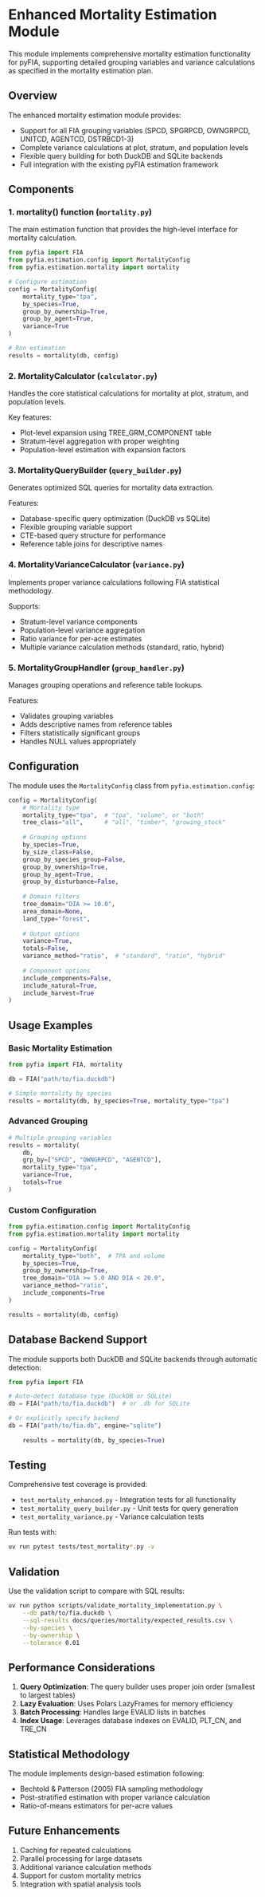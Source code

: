 # Enhanced Mortality Estimation Module

This module implements comprehensive mortality estimation functionality for pyFIA, supporting detailed grouping variables and variance calculations as specified in the mortality estimation plan.

## Overview

The enhanced mortality estimation module provides:
- Support for all FIA grouping variables (SPCD, SPGRPCD, OWNGRPCD, UNITCD, AGENTCD, DSTRBCD1-3)
- Complete variance calculations at plot, stratum, and population levels
- Flexible query building for both DuckDB and SQLite backends
- Full integration with the existing pyFIA estimation framework

## Components

### 1. **mortality()** function (`mortality.py`)
The main estimation function that provides the high-level interface for mortality calculation.

```python
from pyfia import FIA
from pyfia.estimation.config import MortalityConfig
from pyfia.estimation.mortality import mortality

# Configure estimation
config = MortalityConfig(
    mortality_type="tpa",
    by_species=True,
    group_by_ownership=True,
    group_by_agent=True,
    variance=True
)

# Run estimation
results = mortality(db, config)
```

### 2. **MortalityCalculator** (`calculator.py`)
Handles the core statistical calculations for mortality at plot, stratum, and population levels.

Key features:
- Plot-level expansion using TREE_GRM_COMPONENT table
- Stratum-level aggregation with proper weighting
- Population-level estimation with expansion factors

### 3. **MortalityQueryBuilder** (`query_builder.py`)
Generates optimized SQL queries for mortality data extraction.

Features:
- Database-specific query optimization (DuckDB vs SQLite)
- Flexible grouping variable support
- CTE-based query structure for performance
- Reference table joins for descriptive names

### 4. **MortalityVarianceCalculator** (`variance.py`)
Implements proper variance calculations following FIA statistical methodology.

Supports:
- Stratum-level variance components
- Population-level variance aggregation
- Ratio variance for per-acre estimates
- Multiple variance calculation methods (standard, ratio, hybrid)

### 5. **MortalityGroupHandler** (`group_handler.py`)
Manages grouping operations and reference table lookups.

Features:
- Validates grouping variables
- Adds descriptive names from reference tables
- Filters statistically significant groups
- Handles NULL values appropriately

## Configuration

The module uses the `MortalityConfig` class from `pyfia.estimation.config`:

```python
config = MortalityConfig(
    # Mortality type
    mortality_type="tpa",  # "tpa", "volume", or "both"
    tree_class="all",      # "all", "timber", "growing_stock"
    
    # Grouping options
    by_species=True,
    by_size_class=False,
    group_by_species_group=False,
    group_by_ownership=True,
    group_by_agent=True,
    group_by_disturbance=False,
    
    # Domain filters
    tree_domain="DIA >= 10.0",
    area_domain=None,
    land_type="forest",
    
    # Output options
    variance=True,
    totals=False,
    variance_method="ratio",  # "standard", "ratio", "hybrid"
    
    # Component options
    include_components=False,
    include_natural=True,
    include_harvest=True
)
```

## Usage Examples

### Basic Mortality Estimation
```python
from pyfia import FIA, mortality

db = FIA("path/to/fia.duckdb")

# Simple mortality by species
results = mortality(db, by_species=True, mortality_type="tpa")
```

### Advanced Grouping
```python
# Multiple grouping variables
results = mortality(
    db,
    grp_by=["SPCD", "OWNGRPCD", "AGENTCD"],
    mortality_type="tpa",
    variance=True,
    totals=True
)
```

### Custom Configuration
```python
from pyfia.estimation.config import MortalityConfig
from pyfia.estimation.mortality import mortality

config = MortalityConfig(
    mortality_type="both",  # TPA and volume
    by_species=True,
    group_by_ownership=True,
    tree_domain="DIA >= 5.0 AND DIA < 20.0",
    variance_method="ratio",
    include_components=True
)

results = mortality(db, config)
```

## Database Backend Support

The module supports both DuckDB and SQLite backends through automatic detection:

```python
from pyfia import FIA

# Auto-detect database type (DuckDB or SQLite)
db = FIA("path/to/fia.duckdb")  # or .db for SQLite

# Or explicitly specify backend
db = FIA("path/to/fia.db", engine="sqlite")
    
    results = mortality(db, by_species=True)
```

## Testing

Comprehensive test coverage is provided:

- `test_mortality_enhanced.py` - Integration tests for all functionality
- `test_mortality_query_builder.py` - Unit tests for query generation
- `test_mortality_variance.py` - Variance calculation tests

Run tests with:
```bash
uv run pytest tests/test_mortality*.py -v
```

## Validation

Use the validation script to compare with SQL results:

```bash
uv run python scripts/validate_mortality_implementation.py \
    --db path/to/fia.duckdb \
    --sql-results docs/queries/mortality/expected_results.csv \
    --by-species \
    --by-ownership \
    --tolerance 0.01
```

## Performance Considerations

1. **Query Optimization**: The query builder uses proper join order (smallest to largest tables)
2. **Lazy Evaluation**: Uses Polars LazyFrames for memory efficiency
3. **Batch Processing**: Handles large EVALID lists in batches
4. **Index Usage**: Leverages database indexes on EVALID, PLT_CN, and TRE_CN

## Statistical Methodology

The module implements design-based estimation following:
- Bechtold & Patterson (2005) FIA sampling methodology
- Post-stratified estimation with proper variance calculation
- Ratio-of-means estimators for per-acre values

## Future Enhancements

1. Caching for repeated calculations
2. Parallel processing for large datasets
3. Additional variance calculation methods
4. Support for custom mortality metrics
5. Integration with spatial analysis tools